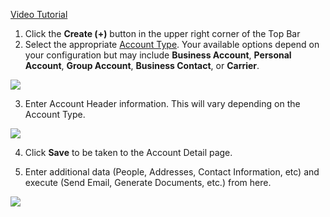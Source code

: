 [Video Tutorial](https://youtu.be/vPPHk0AbjLE)

1. Click the **Create (+)** button in the upper right corner of the Top Bar  
2. Select the appropriate [Account Type](https://github.com/surefyresystems/Surefyre-Systems/wiki/Account-Types). Your available options depend on your configuration but may include **Business Account**, **Personal Account**, **Group Account**, **Business Contact**, or **Carrier**.

![](https://user-images.githubusercontent.com/31252743/36190956-d22a87ee-110f-11e8-8a33-30fb5dca2890.png)

3. Enter Account Header information. This will vary depending on the Account Type. 

![](https://user-images.githubusercontent.com/31252743/32830006-b4d5c8a6-c9a8-11e7-95c0-da9c7cd60aaf.png)

4. Click **Save** to be taken to the Account Detail page.  

5. Enter additional data (People, Addresses, Contact Information, etc) and execute (Send Email, Generate Documents, etc.) from here.  

![](https://user-images.githubusercontent.com/31252743/32876341-3a4be756-ca51-11e7-92fb-a91234ac1113.png)
